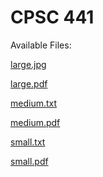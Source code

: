

<html>

<h1>CPSC 441</h1>

<p>Available Files:</p>

<p><a href="large.jpg">large.jpg</a></p>

<p><a href="large.pdf">large.pdf</a></p>

<p><a href="medium.txt">medium.txt</a></p>

<p><a href="medium.pdf">medium.pdf</a></p>

<p><a href="small.txt">small.txt</a></p>

<p><a href="small.pdf">small.pdf</a></p>


</body>

</html>
